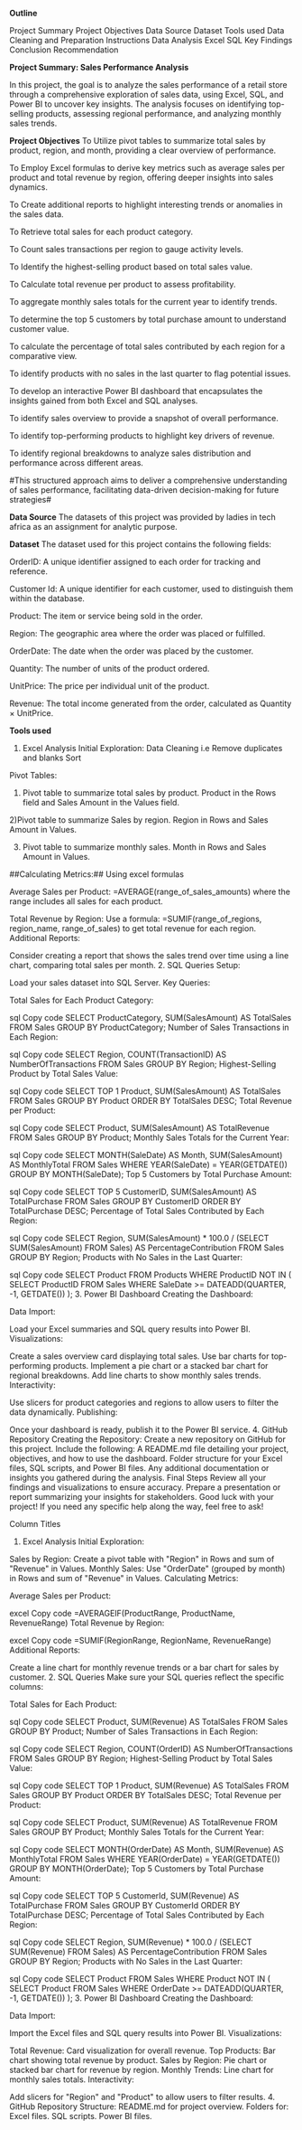 **Outline**

Project Summary
Project Objectives
Data Source
Dataset
Tools used
Data Cleaning and Preparation
Instructions
Data Analysis
Excel
SQL
Key Findings
Conclusion
Recommendation


**Project Summary: Sales Performance Analysis**

In this project, the goal is to analyze the sales performance of a retail store through a comprehensive exploration of sales data, using Excel, SQL, and Power BI to uncover key insights. The analysis focuses on identifying top-selling products, assessing regional performance, and analyzing monthly sales trends.


**Project Objectives**
To Utilize pivot tables to summarize total sales by product, region, and month, providing a clear overview of performance.

To Employ Excel formulas to derive key metrics such as average sales per product and total revenue by region, offering deeper insights into sales dynamics.

To Create additional reports to highlight interesting trends or anomalies in the sales data.

To Retrieve total sales for each product category.

To Count sales transactions per region to gauge activity levels.

To Identify the highest-selling product based on total sales value.

To Calculate total revenue per product to assess profitability.

To aggregate monthly sales totals for the current year to identify trends.

To determine the top 5 customers by total purchase amount to understand customer value.

To calculate the percentage of total sales contributed by each region for a comparative view.

To identify products with no sales in the last quarter to flag potential issues.

To develop an interactive Power BI dashboard that encapsulates the insights gained from both Excel and SQL analyses.

To identify sales overview to provide a snapshot of overall performance.

To identify top-performing products to highlight key drivers of revenue.

To identify regional breakdowns to analyze sales distribution and performance across different areas.

#This structured approach aims to deliver a comprehensive understanding of sales performance, facilitating data-driven decision-making for future strategies#



**Data Source**
The datasets of this project was provided by ladies in tech africa as an assignment for analytic purpose.

**Dataset**
The dataset used for this project contains the following fields:

OrderID: A unique identifier assigned to each order for tracking and reference.

Customer Id: A unique identifier for each customer, used to distinguish them within the database.

Product: The item or service being sold in the order.

Region: The geographic area where the order was placed or fulfilled.

OrderDate: The date when the order was placed by the customer.

Quantity: The number of units of the product ordered.

UnitPrice: The price per individual unit of the product.

Revenue: The total income generated from the order, calculated as Quantity × UnitPrice.


**Tools used**
















































































1. Excel Analysis
Initial Exploration:
Data Cleaning i.e
Remove duplicates and blanks
Sort


Pivot Tables:
 1) Pivot table to summarize total sales by product. 
Product in the Rows field and Sales Amount in the Values field.




2)Pivot table to summarize Sales by region. 
Region in Rows and Sales Amount in Values.



3) Pivot table to summarize monthly sales.
 Month in Rows and Sales Amount in Values.


##Calculating Metrics:##
Using excel formulas

Average Sales per Product:
 =AVERAGE(range_of_sales_amounts) where the range includes all sales for each product.
 

 
Total Revenue by Region:
Use a formula: =SUMIF(range_of_regions, region_name, range_of_sales) to get total revenue for each region.
Additional Reports:

Consider creating a report that shows the sales trend over time using a line chart, comparing total sales per month.
2. SQL Queries
Setup:

Load your sales dataset into SQL Server.
Key Queries:

Total Sales for Each Product Category:

sql
Copy code
SELECT ProductCategory, SUM(SalesAmount) AS TotalSales
FROM Sales
GROUP BY ProductCategory;
Number of Sales Transactions in Each Region:

sql
Copy code
SELECT Region, COUNT(TransactionID) AS NumberOfTransactions
FROM Sales
GROUP BY Region;
Highest-Selling Product by Total Sales Value:

sql
Copy code
SELECT TOP 1 Product, SUM(SalesAmount) AS TotalSales
FROM Sales
GROUP BY Product
ORDER BY TotalSales DESC;
Total Revenue per Product:

sql
Copy code
SELECT Product, SUM(SalesAmount) AS TotalRevenue
FROM Sales
GROUP BY Product;
Monthly Sales Totals for the Current Year:

sql
Copy code
SELECT MONTH(SaleDate) AS Month, SUM(SalesAmount) AS MonthlyTotal
FROM Sales
WHERE YEAR(SaleDate) = YEAR(GETDATE())
GROUP BY MONTH(SaleDate);
Top 5 Customers by Total Purchase Amount:

sql
Copy code
SELECT TOP 5 CustomerID, SUM(SalesAmount) AS TotalPurchase
FROM Sales
GROUP BY CustomerID
ORDER BY TotalPurchase DESC;
Percentage of Total Sales Contributed by Each Region:

sql
Copy code
SELECT Region, 
       SUM(SalesAmount) * 100.0 / (SELECT SUM(SalesAmount) FROM Sales) AS PercentageContribution
FROM Sales
GROUP BY Region;
Products with No Sales in the Last Quarter:

sql
Copy code
SELECT Product
FROM Products
WHERE ProductID NOT IN (
    SELECT ProductID
    FROM Sales
    WHERE SaleDate >= DATEADD(QUARTER, -1, GETDATE())
);
3. Power BI Dashboard
Creating the Dashboard:

Data Import:

Load your Excel summaries and SQL query results into Power BI.
Visualizations:

Create a sales overview card displaying total sales.
Use bar charts for top-performing products.
Implement a pie chart or a stacked bar chart for regional breakdowns.
Add line charts to show monthly sales trends.
Interactivity:

Use slicers for product categories and regions to allow users to filter the data dynamically.
Publishing:

Once your dashboard is ready, publish it to the Power BI service.
4. GitHub Repository
Creating the Repository:
Create a new repository on GitHub for this project.
Include the following:
A README.md file detailing your project, objectives, and how to use the dashboard.
Folder structure for your Excel files, SQL scripts, and Power BI files.
Any additional documentation or insights you gathered during the analysis.
Final Steps
Review all your findings and visualizations to ensure accuracy.
Prepare a presentation or report summarizing your insights for stakeholders.
Good luck with your project! If you need any specific help along the way, feel free to ask!




Column Titles
1. Excel Analysis
Initial Exploration:

Sales by Region:
Create a pivot table with "Region" in Rows and sum of "Revenue" in Values.
Monthly Sales:
Use "OrderDate" (grouped by month) in Rows and sum of "Revenue" in Values.
Calculating Metrics:

Average Sales per Product:

excel
Copy code
=AVERAGEIF(ProductRange, ProductName, RevenueRange)
Total Revenue by Region:

excel
Copy code
=SUMIF(RegionRange, RegionName, RevenueRange)
Additional Reports:

Create a line chart for monthly revenue trends or a bar chart for sales by customer.
2. SQL Queries
Make sure your SQL queries reflect the specific columns:

Total Sales for Each Product:

sql
Copy code
SELECT Product, SUM(Revenue) AS TotalSales
FROM Sales
GROUP BY Product;
Number of Sales Transactions in Each Region:

sql
Copy code
SELECT Region, COUNT(OrderID) AS NumberOfTransactions
FROM Sales
GROUP BY Region;
Highest-Selling Product by Total Sales Value:

sql
Copy code
SELECT TOP 1 Product, SUM(Revenue) AS TotalSales
FROM Sales
GROUP BY Product
ORDER BY TotalSales DESC;
Total Revenue per Product:

sql
Copy code
SELECT Product, SUM(Revenue) AS TotalRevenue
FROM Sales
GROUP BY Product;
Monthly Sales Totals for the Current Year:

sql
Copy code
SELECT MONTH(OrderDate) AS Month, SUM(Revenue) AS MonthlyTotal
FROM Sales
WHERE YEAR(OrderDate) = YEAR(GETDATE())
GROUP BY MONTH(OrderDate);
Top 5 Customers by Total Purchase Amount:

sql
Copy code
SELECT TOP 5 CustomerId, SUM(Revenue) AS TotalPurchase
FROM Sales
GROUP BY CustomerId
ORDER BY TotalPurchase DESC;
Percentage of Total Sales Contributed by Each Region:

sql
Copy code
SELECT Region, 
       SUM(Revenue) * 100.0 / (SELECT SUM(Revenue) FROM Sales) AS PercentageContribution
FROM Sales
GROUP BY Region;
Products with No Sales in the Last Quarter:

sql
Copy code
SELECT Product
FROM Sales
WHERE Product NOT IN (
    SELECT Product
    FROM Sales
    WHERE OrderDate >= DATEADD(QUARTER, -1, GETDATE())
);
3. Power BI Dashboard
Creating the Dashboard:

Data Import:

Import the Excel files and SQL query results into Power BI.
Visualizations:

Total Revenue: Card visualization for overall revenue.
Top Products: Bar chart showing total revenue by product.
Sales by Region: Pie chart or stacked bar chart for revenue by region.
Monthly Trends: Line chart for monthly sales totals.
Interactivity:

Add slicers for "Region" and "Product" to allow users to filter results.
4. GitHub Repository
Structure:
README.md for project overview.
Folders for:
Excel files.
SQL scripts.
Power BI files.





